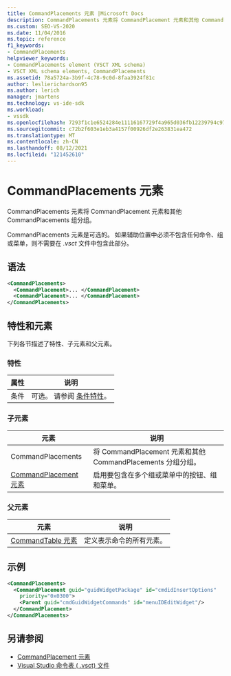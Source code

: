 ```yaml
---
title: CommandPlacements 元素 |Microsoft Docs
description: CommandPlacements 元素将 CommandPlacement 元素和其他 CommandPlacements 组分组。 CommandPlacements 元素是可选的。
ms.custom: SEO-VS-2020
ms.date: 11/04/2016
ms.topic: reference
f1_keywords:
- CommandPlacements
helpviewer_keywords:
- CommandPlacements element (VSCT XML schema)
- VSCT XML schema elements, CommandPlacements
ms.assetid: 78a5724a-3b9f-4c78-9c0d-8faa3924f81c
author: leslierichardson95
ms.author: lerich
manager: jmartens
ms.technology: vs-ide-sdk
ms.workload:
- vssdk
ms.openlocfilehash: 7293f1c1e6524284e11116167729f4a965d036fb12239794c97721a4302cd0d0
ms.sourcegitcommit: c72b2f603e1eb3a4157f00926df2e263831ea472
ms.translationtype: MT
ms.contentlocale: zh-CN
ms.lasthandoff: 08/12/2021
ms.locfileid: "121452610"
---
```

# <a name="commandplacements-element"></a>CommandPlacements 元素
CommandPlacements 元素将 CommandPlacement 元素和其他 CommandPlacements 组分组。

 CommandPlacements 元素是可选的。 如果辅助位置中必须不包含任何命令、组或菜单，则不需要在 *.vsct* 文件中包含此部分。

## <a name="syntax"></a>语法

```xml
<CommandPlacements>
  <CommandPlacement>... </CommandPlacement>
  <CommandPlacement>... </CommandPlacement>
</CommandPlacements>
```

## <a name="attributes-and-elements"></a>特性和元素
 下列各节描述了特性、子元素和父元素。

### <a name="attributes"></a>特性

|属性|说明|
|---------------|-----------------|
|条件|可选。 请参阅 [条件特性](../extensibility/vsct-xml-schema-conditional-attributes.md)。|

### <a name="child-elements"></a>子元素

|元素|说明|
|-------------|-----------------|
|CommandPlacements|将 CommandPlacement 元素和其他 CommandPlacements 分组分组。|
|[CommandPlacement 元素](../extensibility/commandplacement-element.md)|启用要包含在多个组或菜单中的按钮、组和菜单。|

### <a name="parent-elements"></a>父元素

|元素|说明|
|-------------|-----------------|
|[CommandTable 元素](../extensibility/commandtable-element.md)|定义表示命令的所有元素。|

## <a name="example"></a>示例

```xml
<CommandPlacements>
  <CommandPlacement guid="guidWidgetPackage" id="cmdidInsertOptions"
    priority="0x0300">
    <Parent guid="cmdGuidWidgetCommands" id="menuIDEditWidget"/>
  </CommandPlacement>
</CommandPlacements>
```

## <a name="see-also"></a>另请参阅
- [CommandPlacement 元素](../extensibility/commandplacement-element.md)
- [Visual Studio 命令表 ( .vsct) 文件](../extensibility/internals/visual-studio-command-table-dot-vsct-files.md)
